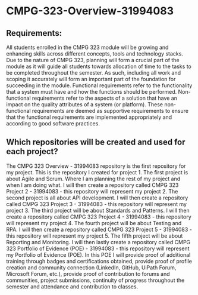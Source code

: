 # CMPG-323-Overview-31994083

## Requirements:
All students enrolled in the CMPG 323 module will be growing and enhancing skills across different concepts, tools and technology stacks. Due to the nature of CMPG 323, planning will form a crucial part of the module as it will guide all students towards allocation of time to the tasks to be completed throughout the semester. As such, including all work and scoping it accurately will form an important part of the foundation for succeeding in the module. Functional requirements refer to the functionality that a system must have and how the functions should be performed. Non-functional requirements refer to the aspects of a solution that have an impact on the quality attributes of a system (or platform). These non-functional requirements are deemed as supportive requirements to ensure that the functional requirements are implemented appropriately and according to good software practices.

## Which repositories will be created and used for each project?
The CMPG 323 Overview - 31994083 repository is the first repository for my project. This is the repository I created for project 1. The first project is about Agile and Scrum. Where I am planning the rest of my project and when I am doing what.
I will then create a repository called CMPG 323 Project 2 - 31994083 - this repository will represent my project 2. The second project is all about API development.
I will then create a repository called CMPG 323 Project 3 - 31994083 - this repository will represent my project 3. The third project will be about Standards and Patterns.
I will then create a repository called CMPG 323 Project 4 - 31994083 - this repository will represent my project 4. The fourth project will be about Testing and RPA.
I will then create a repository called CMPG 323 Project 5 - 31994083 - this repository will represent my project 5. The fifth project will be about Reporting and Monitoring.
I will then lastly create a repository called CMPG 323 Portfolio of Evidence (POE) - 31994083 - this repository will represent my Portfolio of Evidence (POE). In this POE I will provide proof of additional training through badges and certifications obtained, provide proof of profile creation and community connection (LinkedIn, GitHub, UiPath Forum, Microsoft Forum, etc.), provide proof of contribution to forums and communities, project submissions, continuity of progress throughout the semester and attendance and contribution to classes.


